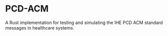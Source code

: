 # PCD-ACM
A Rust implementation for testing and simulating the IHE PCD ACM standard messages in healthcare systems.
